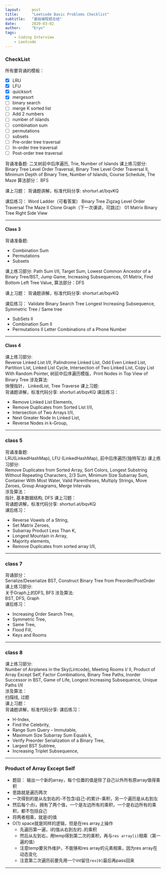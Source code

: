 ```yaml
---
layout:     post
title:      "Leetcode Basic Problems Checklist"
subtitle:   "基础编程题总结"
date:       2020-03-02
author:     "Eryn"
tags:
    - Coding Interview
    - Leetcode
---
```


 ### CheckList
所有要背诵的模板：     
* [x] LRU
* [x] LFU
* [x] quicksort
* [x] mergesort
* [ ] binary search
* [ ] merge K sorted list
* [ ] Add 2 numbers
* [ ] number of islands
* [ ] combination sum
* [ ] permutations
* [ ] subsets
* [ ] Pre-order tree traversal
* [ ] In-order tree traversal
* [ ] Post-order tree traversal

背诵准备题:
二叉树前中后序遍历, Trie, Number of Islands
课上练习部分:
Binary Tree Level Order Traversal, Binary Tree Level Order Traversal II, Minimum Depth of Binary Tree, Number of Islands, Course Schedule, The Maze
算法部分：
BFS

课上习题：
背诵题讲解，标准代码分享: 
shorturl.at/bqvKQ

课后练习：
Word Ladder（可看答案）
Binary Tree Zigzag Level Order Traversal
The Maze II
Clone Graph（下一次课讲，可跳过）
01 Matrix
Binary Tree Right Side View

-------------------
#### Class 3
背诵准备题:
- Combination Sum
- Permutations
- Subsets

课上练习部分:
Path Sum I/II, Target Sum, Lowest Common Ancestor of a Binary Tree/BST, Jump Game, Increasing Subsequences, 01 Matrix, Find Bottom Left Tree Value, 
算法部分：DFS

课上习题：
背诵题讲解，标准代码分享: 
shorturl.at/bqvKQ

课后练习：
Validate Binary Search Tree
Longest Increasing Subsequence,
Symmetric Tree / Same tree
- SubSets II
- Combination Sum II
- Permutations II
Letter Combinations of a Phone Number

---------------------
#### Class 4
课上练习部分:    
Reverse Linked List I/II, Palindrome Linked List,  Odd Even Linked List, Partition List, Linked List Cycle, Intersection of Two Linked List, Copy List With Random Pointer, 树前中后序遍历模版，Print Nodes in Top View of Binary Tree
涉及算法:       
快慢指针， LinkedList, Tree Traverse
课上习题:        
背诵题讲解，标准代码分享: shorturl.at/bqvKQ
课后练习：               
- Remove Linked List Elements,
- Remove Duplicates from Sorted List I/II,
- Intersection of Two Arrays I/II,
- Next Greater Node In Linked List,
- Reverse Nodes in k-Group,


----------------------
### class 5
背诵准备题:        
LRU(LinkedHashMap), LFU (LinkedHashMap),  前中后序遍历(独特写法)
课上练习部分:      
Remove Duplicates from Sorted Array, Sort Colors, Longest Substring Without Repeating Characters, 2/3 Sum, Minimum Size Subarray Sum, Container With Most Water, Valid Parentheses, Multiply Strings, Move Zeroes, Group Anagrams, Merge Intervals       
涉及算法：      
指针,  基本数据结构, DFS
课上习题：      
背诵题讲解，标准代码分享: 
shorturl.at/bqvKQ       
课后练习：
- Reverse Vowels of a String,
- Set Matrix Zeroes,
- Subarray Product Less Than K,
- Longest Mountain in Array,
- Majority elements,
- Remove Duplicates from sorted array I/II,


-----------------
### class 7
背诵部分：     
Serialize/Deserialize BST, Construct Binary Tree from Preorder/PostOrder      
课上练习部分:      
关于Graph上的DFS, BFS
涉及算法:    
BST, DFS, Graph      
课后练习：
- Increasing Order Search Tree,
- Symmetric Tree,
- Same Tree,
- Flood Fill,
- Keys and Rooms

-----------------
### class 8
课上练习部分:     
Number of Airplanes in the Sky(Lintcode), Meeting Rooms I/ II, Product of Array Except Self, Factor Combinations, Binary Tree Paths, Inorder Successor in BST, Game of Life, Longest Increasing Subsequence, Unique Paths I/II        
涉及算法：        
扫描线, 过题      
课上习题：     
背诵题讲解，标准代码分享: 
课后练习：       
- H-Index,
- Find the Celebrity,
- Range Sum Query – Immutable,
- Maximum Size Subarray Sum Equals k,
- Verify Preorder Serialization of a Binary Tree,
- Largest BST Subtree,
- Increasing Triplet Subsequence,

------------------
### Product of Array Except Self
* 题目： 输出一个新的array，每个位置的值是除了自己以外所有原array值得乘积
* 思路就是遍历两次
* 一次得到的是从左到右的-不包含i自己-的累计-乘积，另一个遍历是从右到左
* 然后每个点i，拥有了两个值，一个是左边所有的乘积，一个是右边所有的乘积，都不包括自己
* 将两者相乘，就是i的值
* O(1) space就是同样的逻辑，但是在res array上操作
    * 先遍历第一遍，i的值从右到左的..的乘积
    * 然后从左到右，用temp得到第二次的乘积，再与```res array[i]```相乘（第一遍的值）
    * 注意temp要另外维护，不能够和res array的元素相乘，因为res array在动态变化
    * 注意第二次遍历前要先用一个int留住```res[0]```最后再pass回来

------------------------
